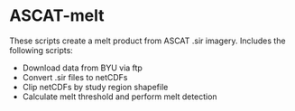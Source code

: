 # ASCAT-melt

These scripts create a melt product from ASCAT .sir imagery. Includes the following scripts:
- Download data from BYU via ftp
- Convert .sir files to netCDFs
- Clip netCDFs by study region shapefile
- Calculate melt threshold and perform melt detection
